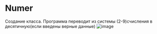# Numer
Создание класса.  Программа переводит из системы (2-9)счисления в десятичную(если введены верные данные)
![image](https://user-images.githubusercontent.com/84995536/226751422-07e7f918-b5f2-4ab8-ba37-4cfed905c626.png)

